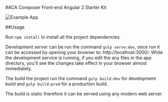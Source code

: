 #ACA Composer Front-end Angular 2 Starter Kit

![Example App](https://cloud.githubusercontent.com/assets/20103948/19332942/9213791c-913c-11e6-9fa3-7e0513daa93f.png)

##Usage

Run `npm install` to install all the project dependencies.

Development server can be run the command `gulp serve:dev`, once run it can be accessed by opening your browser to: http://localhost:3000/.
While the development service is running, if you edit the any files in the app directory, you'll see the changes take effect in your browser almost immediately.

The build the project run the command `gulp build:dev` for development build and `gulp build:prod` for a production build.

The build is static therefore it can be served using any modern web server.
